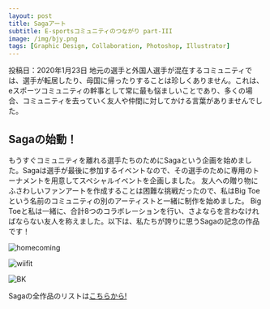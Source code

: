 ```yaml
---
layout: post
title: Sagaアート
subtitle: E-sportsコミュニティのつながり part-III
image: /img/bjy.png
tags: [Graphic Design, Collaboration, Photoshop, Illustrator]
---
```



投稿日：2020年1月23日
地元の選手と外国人選手が混在するコミュニティでは、選手が転居したり、母国に帰ったりすることは珍しくありません。これは、eスポーツコミュニティの幹事として常に最も悩ましいことであり、多くの場合、コミュニティを去っていく友人や仲間に対してかける言葉がありませんでした。

## Sagaの始動！
もうすぐコミュニティを離れる選手たちのためにSagaという企画を始めました。Sagaは選手が最後に参加するイベントなので、その選手のために専用のトーナメントを用意してスペシャルイベントを企画しました。
友人への贈り物にふさわしいファンアートを作成することは困難な挑戦だったので、私はBig Toeという名前のコミュニティの別のアーティストと一緒に制作を始めました。 Big Toeと私は一緒に、合計8つのコラボレーションを行い、さよならを言わなければならない友人を称えました。以下は、私たちが誇りに思うSagaの記念の作品です！



![homecoming](https://imgur.com/uIRlQai.png)  

![wiifit](https://imgur.com/fze3tn1.png)  

![BK](https://imgur.com/XAa7Y4z.png)

Sagaの全作品のリストは[こちらから!](https://imgur.com/a/DVjYQhS)
